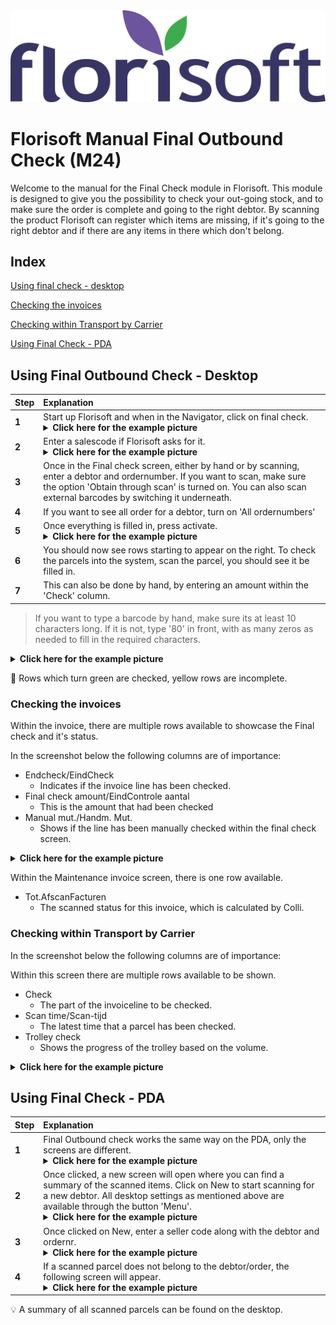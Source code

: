 <img src="../../fslogo.png"/>

# Florisoft Manual Final Outbound Check (M24)
Welcome to the manual for the Final Check module in Florisoft. This module is designed to give you the possibility to check your out-going stock, and to make sure the order is complete and going to the right debtor.
By scanning the product Florisoft can register which items are missing, if it's going to the right debtor and if there are any items in there which don't belong.


## **Index**

[Using final check - desktop](#using-the-final-check---desktop)

[Checking the invoices](#checking-the-invoices)

[Checking within Transport by Carrier](#checking-within-transport-by-carrier)

[Using Final Check - PDA](#using-final-check---pda)

## Using Final Outbound Check - Desktop

|Step|Explanation|
|:--|:--|
|**1**|Start up Florisoft and when in the Navigator, click on final check. <details><summary><b>Click here for the example picture</b></summary><img src='.Manual Final Check/media/image2.png'/></details>
|**2**|Enter a salescode if Florisoft asks for it.<details><summary><b>Click here for the example picture</b></summary><img src='.Manual Final Check/media/image3.png'/></details>
|**3**|Once in the Final check screen, either by hand or by scanning, enter a debtor and ordernumber. If you want to scan, make sure the option 'Obtain through scan' is turned on. You can also scan external barcodes by switching it underneath.
|**4**|If you want to see all order for a debtor, turn on 'All ordernumbers'
|**5**|Once everything is filled in, press activate.<details><summary><b>Click here for the example picture</b></summary><img src='.Manual Final Check/media/image4.png'/></details>
|**6**|You should now see rows starting to appear on the right. To check the parcels into the system, scan the parcel, you should see it be filled in.
|**7**|This can also be done by hand, by entering an amount within the 'Check' column.

> If you want to type a barcode by hand, make sure its at least 10 characters long. If it is not, type '80' in front, with as many zeros as needed to fill in the required characters.
<details><summary><b>Click here for the example picture</b></summary><img src='.Manual Final Check/media/image5.png'/></details>

:memo: Rows which turn green are checked, yellow rows are incomplete.

### Checking the invoices
Within the invoice, there are multiple rows available to showcase the Final check and it's status.

In the screenshot below the following columns are of importance:

- Endcheck/EindCheck
    - Indicates if the invoice line has been checked.
- Final check amount/EindControle aantal
    - This is the amount that had been checked
- Manual mut./Handm. Mut.
    - Shows if the line has been manually checked within the final check screen.

<details><summary><b>Click here for the example picture</b></summary><img src='.Manual Final Check/media/image6.png'/></details>

Within the Maintenance invoice screen, there is one row available.
- Tot.AfscanFacturen
    - The scanned status for this invoice, which is calculated by Colli.

### Checking within Transport by Carrier

In the screenshot below the following columns are of importance:

Within this screen there are multiple rows available to be shown.
- Check
    - The part of the invoiceline to be checked.
- Scan time/Scan-tijd
    - The latest time that a parcel has been checked.
- Trolley check
    - Shows the progress of the trolley based on the volume.

<details><summary><b>Click here for the example picture</b></summary><img src='.Manual Final Check/media/image7.png'/></details>

## Using Final Check - PDA

|Step|Explanation|
|:--|:--|
|**1**|Final Outbound check works the same way on the PDA, only the screens are different.<details><summary><b>Click here for the example picture</b></summary><img src='.Manual Final Check/media/image18.png'/></details>
|**2**|Once clicked, a new screen will open where you can find a summary of the scanned items. Click on New to start scanning for a new debtor. All desktop settings as mentioned above are available through the button 'Menu'.<details><summary><b>Click here for the example picture</b></summary><img src='.Manual Final Check/media/image20.png'/></details>
|**3**|Once clicked on New, enter a seller code along with the debtor and ordernr.<details><summary><b>Click here for the example picture</b></summary><img src='.Manual Final Check/media/image21.png'/></details>
|**4**|If a scanned parcel does not belong to the debtor/order, the following screen will appear.<details><summary><b>Click here for the example picture</b></summary><img src='.Manual Final Check/media/image22.png'/></details>

:bulb: A summary of all scanned parcels can be found on the desktop.
